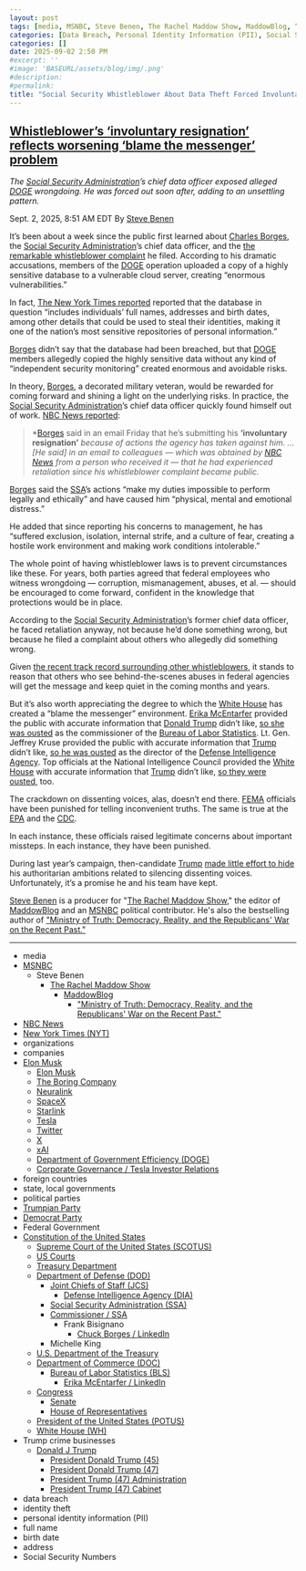 ```yaml
---
layout: post
tags: [media, MSNBC, Steve Benen, The Rachel Maddow Show, MaddowBlog, “Ministry of Truth –  Democracy Reality and the Republicans’ War on the Recent Past.”, NBC News, New York Times (NYT), organizations, companies, Elon Musk, Elon Musk, The Boring Company, Neuralink, SpaceX, Starlink, Tesla, Twitter, X, xAI, Department of Government Efficiency (DOGE), Corporate Governance / Tesla Investor Relations, foreign countries, state local governments, political parties, Trumpian Party, Democrat Party, Federal Government, Constitution of the United States, Supreme Court of the United States (SCOTUS), US Courts, Treasury Department, Department of Defense (DOD), Joint Chiefs of Staff (JCS), Defense Intelligence Agency (DIA), Social Security Administration (SSA), Commissioner / SSA, Frank Bisignano, Chuck Borges / LinkedIn, Michelle King, U.S. Department of the Treasury, Department of Commerce (DOC), Bureau of Labor Statistics (BLS), Erika McEntarfer / LinkedIn, Congress, Senate, House of Representatives, President of the United States (POTUS), White House (WH), Trump crime businesses, Donald J Trump, President Donald Trump (45), President Donald Trump (47), President Trump (47) Administration, President Trump (47) Cabinet, data breach, identity theft, personal identity information (PII), full name, birth date, address, Social Security Numbers]
categories: [Data Breach, Personal Identity Information (PII), Social Security Administration (SSA), Donald Trump, Department of Government Efficiency (DOGE), Elon Musk]
categories: []
date: 2025-09-02 2:50 PM
#excerpt: ''
#image: 'BASEURL/assets/blog/img/.png'
#description:
#permalink:
title: "Social Security Whistleblower About Data Theft Forced Involuntary Resignation"
---
```



## [Whistleblower’s ‘involuntary resignation’ reflects worsening ‘blame the messenger’ problem](https://www.msnbc.com/rachel-maddow-show/maddowblog/whistleblower-submits-involuntary-resignation-blame-messenger-problem-rcna228494)

*The [Social Security Administration](httmmps://www.ssa.gov/)’s chief data officer exposed alleged [DOGE](https://doge.gov/) wrongdoing. He was forced out soon after, adding to an unsettling pattern.*

Sept. 2, 2025, 8:51 AM EDT
By [Steve Benen](https://www.msnbc.com/author/steve-benen-ncpn433601)

It’s been about a week since the public first learned about [Charles Borges](https://www.linkedin.com/in/cjborges/), the [Social Security Administration](https://www.ssa.gov/)’s chief data officer, and the [the remarkable whistleblower complaint](https://www.msnbc.com/rachel-maddow-show/maddowblog/whistleblower-accuses-doge-team-endangering-critical-social-security-d-rcna227264) he filed. According to his dramatic accusations, members of the [DOGE](https://doge.gov/) operation uploaded a copy of a highly sensitive database to a vulnerable cloud server, creating “enormous vulnerabilities.”

In fact, [The New York Times reported](https://www.nytimes.com/2025/08/26/us/politics/doge-social-security-data.html) reported that the database in question “includes individuals’ full names, addresses and birth dates, among other details that could be used to steal their identities, making it one of the nation’s most sensitive repositories of personal information.”

[Borges](https://www.linkedin.com/in/cjborges/) didn’t say that the database had been breached, but that [DOGE](https://doge.gov/) members allegedly copied the highly sensitive data without any kind of “independent security monitoring” created enormous and avoidable risks.

In theory, [Borges](https://www.linkedin.com/in/cjborges/), a decorated military veteran, would be rewarded for coming forward and shining a light on the underlying risks. In practice, the [Social Security Administration](https://www.ssa.gov/)’s chief data officer quickly found himself out of work. [NBC News reported](https://www.nbcnews.com/politics/doge/social-security-whistleblower-submits-involuntary-resignation-citing-i-rcna228095):

> *[Borges](https://www.linkedin.com/in/cjborges/) said in an email Friday that he’s submitting his **‘involuntary resignation’** *because of actions the agency has taken against him. ... [He said] in an email to colleagues — which was obtained by [NBC News](https://www.nbcnews.coom/) from a person who received it — that he had experienced retaliation since his whistleblower complaint became public.*

[Borges](https://www.linkedin.com/in/cjborges/) said the [SSA](https://www.ssa.gov/)’s actions “make my duties impossible to perform legally and ethically” and have caused him “physical, mental and emotional distress.”

He added that since reporting his concerns to management, he has “suffered exclusion, isolation, internal strife, and a culture of fear, creating a hostile work environment and making work conditions intolerable.”

The whole point of having whistleblower laws is to prevent circumstances like these. For years, both parties agreed that federal employees who witness wrongdoing — corruption, mismanagement, abuses, et al. — should be encouraged to come forward, confident in the knowledge that protections would be in place.

According to the [Social Security Administration](https://www.ssa.gov/)’s former chief data officer, he faced retaliation anyway, not because he’d done something wrong, but because he filed a complaint about others who allegedly did something wrong.

Given [the recent track record surrounding other whistleblowers](https://www.msnbc.com/rachel-maddow-show/maddowblog/chuck-grassley-national-whistleblower-day-rcna222229), it stands to reason that others who see behind-the-scenes abuses in federal agencies will get the message and keep quiet in the coming months and years.

But it’s also worth appreciating the degree to which the [White House](https://www.whitehouse.gov/) has created a “blame the messenger” environment. [Erika McEntarfer](https://www.linkedin.com/in/erika-mcentarfer-b61579311/) provided the public with accurate information that [Donald Trump](https://www.donaldjtrump.com/) didn’t like, [so she was ousted](https://www.msnbc.com/rachel-maddow-show/maddowblog/trump-responds-failure-create-jobs-firing-us-labor-statistics-chief-rcna222532) as the commissioner of the [Bureau of Labor Statistics](https://www.bls.gov/). Lt. Gen. Jeffrey Kruse provided the public with accurate information that [Trump](https://www.donaldjtrump.com/) didn’t like, [so he was ousted](https://www.msnbc.com/rachel-maddow-show/maddowblog/hegseth-reportedly-fires-dia-chief-pushing-pentagon-purge-ridiculous-n-rcna226659) as the director of the [Defense Intelligence Agency](https://www.dia.mil/). Top officials at the National Intelligence Council provided the [White House](https://www.whitehouse.gov/) with accurate information that [Trump](https://www.donaldjtrump.com/) didn’t like, [so they were ousted](https://www.msnbc.com/rachel-maddow-show/maddowblog/gabbard-fires-wrong-intelligence-officials-wrong-time-wrong-reason-rcna206867), too.

The crackdown on dissenting voices, alas, doesn’t end there. [FEMA](https://www.msnbc.com/rachel-maddow-show/maddowblog/fema-whistleblowers-suspended-hurricane-katrina-warning-rcna227544?icid=previouspost_bot) officials have been punished for telling inconvenient truths. The same is true at the [EPA](https://www.washingtonpost.com/climate-environment/2025/08/29/epa-dissent-letter-employees-fired/) and the [CDC](https://www.nbcnews.com/politics/donald-trump/trump-cdc-fight-stamping-dissent-rcna227862).

In each instance, these officials raised legitimate concerns about important missteps. In each instance, they have been punished.

During last year’s campaign, then-candidate [Trump](https://www.donaldjtrump.com/) [made little effort to hide](https://www.nbcnews.com/politics/2024-election/totally-illegal-trump-escalates-rhetoric-outlawing-political-dissent-c-rcna174280) his authoritarian ambitions related to silencing dissenting voices. Unfortunately, it’s a promise he and his team have kept.

[Steve Benen](https://www.msnbc.com/author/steve-benen-ncpn433601) is a producer for "[The Rachel Maddow Show](https://www.msnbc.com/rachel-maddow-show)," the editor of [MaddowBlog](https://www.msnbc.com/rachel-maddow-show) and an [MSNBC](https://www.msnbc.com/) political contributor. He's also the bestselling author of ["Ministry of Truth: Democracy, Reality, and the Republicans' War on the Recent Past."](https://www.harpercollins.com/products/ministry-of-truth-steve-benen)

----
- media
- [MSNBC](https://www.msnbc.com/)
    - Steve Benen
        - [The Rachel Maddow Show](https://www.msnbc.com/rachel-maddow-show)
            - [MaddowBlog](https://www.msnbc.com/rachel-maddow-show) 
                - ["Ministry of Truth: Democracy, Reality, and the Republicans' War on the Recent Past."](https://www.harpercollins.com/products/ministry-of-truth-steve-benen)
- [NBC News](https://www.nbcnews.com/)
- [New York Times (NYT)](https://www.nytimes.com/,)
- organizations 
- companies
- [Elon Musk](https://ir.tesla.com/corporate/elon-musk)
    - [Elon Musk](https://x.com/elonmusk/)
    - [The Boring Company](https://www.boringcompany.com/)
    - [Neuralink](https://neuralink.com/)
    - [SpaceX](https://www.spacex.com/)
    - [Starlink](https://www.starlink.com/)
    - [Tesla](https://www.tesla.com/)
    - [Twitter](https://twitter.com/)
    - [ X ](https://x.com/)
    - [xAI](https://x.ai/) 
    - [Department of Government Efficiency (DOGE)](https://www.doge.gov/)
    - [Corporate Governance / Tesla Investor Relations](https://ir.tesla.com/corporate)
- foreign countries 
- state, local governments
- political parties 
- [Trumpian Party](https://www.gop.com/)
- [Democrat Party](https://www.democrats.org/)
- Federal Government 
- [Constitution of the United States](https://constitution.congress.gov/)
    - [Supreme Court of the United States (SCOTUS)](https://www.supremecourt.gov/)
    - [US Courts](https://www.uscourts.gov/)
    - [Treasury Department](https://home.treasury.gov/)
    - [Department of Defense (DOD)](https://www.defense.gov/)
        - [Joint Chiefs of Staff (JCS)](https://www.jcs.mil/)
            - [Defense Intelligence Agency (DIA)](https://www.dia.mil/)
        - [Social Security Administration (SSA)](https://www.ssa.gov/)
        - [Commissioner / SSA](https://www.ssa.gov/agency/commissioner/)
            - Frank Bisignano 
                - [Chuck Borges / LinkedIn](https://www.linkedin.com/in/cjborges/)
        - Michelle King 
    - [U.S. Department of the Treasury](https://home.treasury.gov/)
    - [Department of Commerce (DOC)](https://www.commerce.gov/)
        - [Bureau of Labor Statistics (BLS)](https://www.bls.gov/)
            - [Erika McEntarfer / LinkedIn](https://www.linkedin.com/in/erika-mcentarfer-b61579311/)
    - [Congress](https://www.congress.gov/)
        - [Senate](https://www.senate.gov/)
        - [House of Representatives](https://www.house.gov/)
    - [President of the United States (POTUS)](https://www.whitehouse.gov/)
    - [White House (WH)](https://www.whitehouse.gov/)
- Trump crime businesses 
    - [Donald J Trump](https://www.donaldjtrump.com/)
         - [President Donald Trump (45)](https://trumpwhitehouse.archives.gov/)
        - [President Donald Trump (47)](https://www.whitehouse.gov/administration/donald-j-trump/)
        - [President Trump (47) Administration](https://www.whitehouse.gov/administration/)
        - [President Trump (47) Cabinet](https://www.whitehouse.gov/administration/the-cabinet/)
- data breach 
- identity theft 
- personal identity information (PII)
- full name
- birth date
- address 
- Social Security Numbers 
